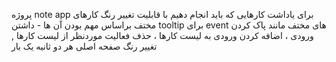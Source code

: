 پروژه note app برای یاداشت کارهایی که باید انجام دهیم با قابلیت تغییر رنگ کارهای مختف براساس مهم بودن آن ها - داشتن tooltip برای event های مختف مانند پاک کردن ورودی ، اضافه کردن ورودی به لیست کارها ، حذف فعالیت موردنظر از لیست کارها , تغییر رنگ صفحه اصلی هر دو ثانیه یک بار
